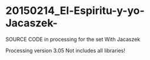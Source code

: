 # 20150214_El-Espiritu-y-yo-Jacaszek-

SOURCE CODE in processing for the set With Jacaszek

Processing version 3.05
Not includes all libraries! 
